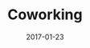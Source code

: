 ---
title: Coworking
description: A coworking service that provides top tier space in two parts in Rome city to accommodate between 50-200 professionals on any given day. I led the entire end-to-end process in the design and implementation, featuring the main website, locations and a booking system.
client: LAND HO
role: Senior Product Designer
skills:
  - Product Design
  - User Experience
  - User Interface
  - Interaction Design
date: 2017-01-23
finished: true
layout: work
permalink: false
thumbnail: static/land-ho-coworking.jpg
---